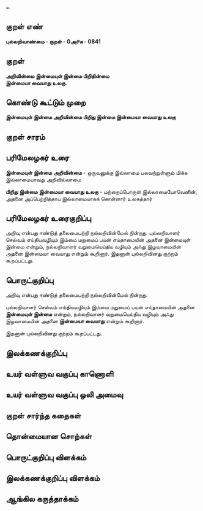 உ

## குறள் எண் 

**புல்லறிவாண்மை - குறள் - 0அ௪க - 0841**

## குறள் 

**அறிவின்மை இன்மையுள் இன்மை பிறிதின்மை  
இன்மையா வையாது உலகு.**

## கொண்டு கூட்டும் முறை

**இன்மையுள் இன்மை அறிவின்மை பிறிது இன்மை இன்மையா வையாது உலகு** 

## குறள் சாரம் 


## பரிமேலழகர் உரை

**இன்மையுள் இன்மை அறிவின்மை** - ஒருவனுக்கு இல்லாமை பலவற்றுள்ளும் மிக்க இல்லாமையாவது அறிவில்லாமை 

**பிறிது இன்மை இன்மையா வையாது உலகு** - மற்றைப்பொருள் இல்லாமையோவெனின், அதனை அப்பெற்றித்தாய இல்லாமையாகக் கொள்ளார் உலகத்தார்

## பரிமேலழகர் உரைகுறிப்பு   

அறிவு என்பது ஈண்டுத் தலைமைபற்றி நல்லறிவின்மேல் நின்றது. புல்லறிவாளர் செல்வம் எய்தியவழியும் இம்மை மறுமைப் பயன் எய்தாமையின் அதனை இன்மையுள் இன்மை என்றும், நல்லறிவாளர் வறுமையெய்திய வழியும் அஃது இழவாமையின் அதனை இன்மையா வையாது என்றும் கூறினார். இதனான் புல்லறிவினது குற்றம் கூறப்பட்டது.

## பொருட்குறிப்பு 

அறிவு என்பது ஈண்டுத் தலைமைபற்றி நல்லறிவின்மேல் நின்றது. 

புல்லறிவாளர் செல்வம் எய்தியவழியும் இம்மை மறுமைப் பயன் எய்தாமையின் அதனை **இன்மையுள் இன்மை** என்றும், நல்லறிவாளர் வறுமையெய்திய வழியும் அஃது இழவாமையின் அதனை **இன்மையா வையாது** என்றும் கூறினார். 

இதனான் புல்லறிவினது குற்றம் கூறப்பட்டது.

## இலக்கணக்குறிப்பு  


## உயர் வள்ளுவ வகுப்பு காணொளி


## உயர் வள்ளுவ வகுப்பு ஒலி அமைவு 

 
## குறள் சார்ந்த கதைகள் 


## தொன்மையான சொற்கள்


## பொருட்குறிப்பு விளக்கம்


## இலக்கணக்குறிப்பு விளக்கம்


## ஆங்கில கருத்தாக்கம் 


